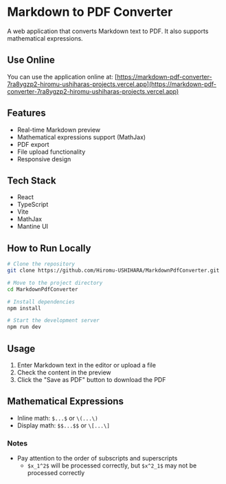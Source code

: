 # Markdown to PDF Converter

A web application that converts Markdown text to PDF. It also supports mathematical expressions.

## Use Online

You can use the application online at: [https://markdown-pdf-converter-7ra8ygzp2-hiromu-ushiharas-projects.vercel.app](https://markdown-pdf-converter-7ra8ygzp2-hiromu-ushiharas-projects.vercel.app)

## Features

- Real-time Markdown preview
- Mathematical expressions support (MathJax)
- PDF export
- File upload functionality
- Responsive design

## Tech Stack

- React
- TypeScript
- Vite
- MathJax
- Mantine UI

## How to Run Locally

```bash
# Clone the repository
git clone https://github.com/Hiromu-USHIHARA/MarkdownPdfConverter.git

# Move to the project directory
cd MarkdownPdfConverter

# Install dependencies
npm install

# Start the development server
npm run dev
```

## Usage

1. Enter Markdown text in the editor or upload a file
2. Check the content in the preview
3. Click the "Save as PDF" button to download the PDF

## Mathematical Expressions

- Inline math: `$...$` or `\(...\)`
- Display math: `$$...$$` or `\[...\]`

### Notes

- Pay attention to the order of subscripts and superscripts
  - `$x_1^2$` will be processed correctly, but `$x^2_1$` may not be processed correctly

